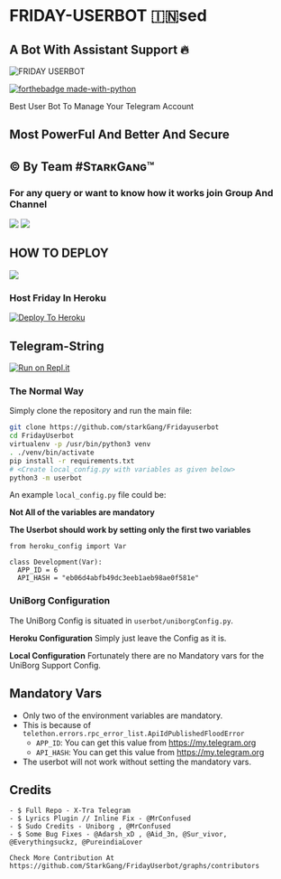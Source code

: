 # FRIDAY-USERBOT 🇮🇳sed

## A Bot With Assistant Support 🔥

<img src="https://telegra.ph/file/22535f8051a58af113586.jpg" alt="FRIDAY USERBOT">

[![forthebadge made-with-python](http://ForTheBadge.com/images/badges/made-with-python.svg)](https://www.python.org/)

Best User Bot To Manage Your Telegram Account

## Most PowerFul And Better And Secure

## © By Team #SᴛᴀʀᴋGᴀɴɢ™

### For any query or want to know how it works join Group And Channel

<a href="https://t.me/FridaySupportOfficial"><img src="https://img.shields.io/badge/Join-Telegram%20Channel-red.svg?logo=Telegram"></a>
<a href="https://t.me/fridayOT"><img src="https://img.shields.io/badge/Join-Telegram%20Group-blue.svg?logo=telegram"></a>

## HOW TO DEPLOY

<a href="https://youtu.be/xfHcm_e92eQ"><img src="https://img.shields.io/badge/How%20To-Deploy-red.svg?logo=Youtube"></a>

### Host Friday In Heroku

[![Deploy To Heroku](https://www.herokucdn.com/deploy/button.svg)](https://heroku.com/deploy?template=https://github.com/StarkGang/FridayUserbot)

## Telegram-String

[![Run on Repl.it](https://repl.it/badge/github/STARKGANG/friday)](https://friday.midhunkm1294.repl.run)

### The Normal Way

Simply clone the repository and run the main file:

```sh
git clone https://github.com/starkGang/Fridayuserbot
cd FridayUserbot
virtualenv -p /usr/bin/python3 venv
. ./venv/bin/activate
pip install -r requirements.txt
# <Create local_config.py with variables as given below>
python3 -m userbot
```

An example `local_config.py` file could be:

**Not All of the variables are mandatory**

**The Userbot should work by setting only the first two variables**

```python3
from heroku_config import Var

class Development(Var):
  APP_ID = 6
  API_HASH = "eb06d4abfb49dc3eeb1aeb98ae0f581e"
```

### UniBorg Configuration

The UniBorg Config is situated in `userbot/uniborgConfig.py`.

**Heroku Configuration** Simply just leave the Config as it is.

**Local Configuration** Fortunately there are no Mandatory vars for the UniBorg
Support Config.

## Mandatory Vars

- Only two of the environment variables are mandatory.
- This is because of `telethon.errors.rpc_error_list.ApiIdPublishedFloodError`
  - `APP_ID`: You can get this value from https://my.telegram.org
  - `API_HASH`: You can get this value from https://my.telegram.org
- The userbot will not work without setting the mandatory vars.

## Credits

```- Thanks To All Contributers For This Project
- $ Full Repo - X-Tra Telegram
- $ Lyrics Plugin // Inline Fix - @MrConfused
- $ Sudo Credits - Uniborg , @MrConfused
- $ Some Bug Fixes - @Adarsh_xD , @Aid_3n, @Sur_vivor, @Everythingsuckz, @PureindiaLover

Check More Contribution At https://github.com/StarkGang/FridayUserbot/graphs/contributors
```
